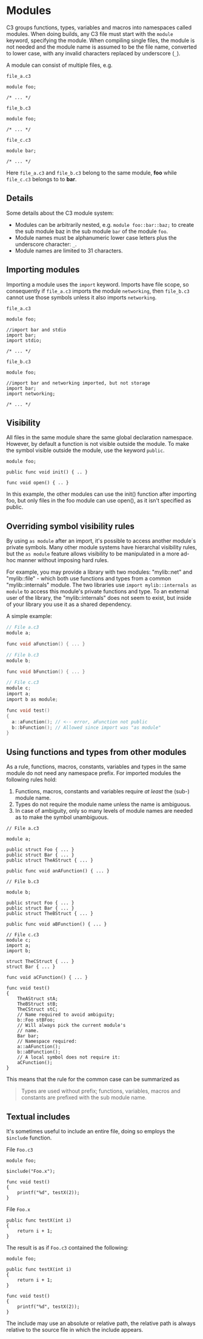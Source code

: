 # Modules

C3 groups functions, types, variables and macros into namespaces called modules. When doing builds, any C3 file must start with the `module` keyword, specifying the module. When compiling single files, the module is not needed and the module name is assumed to be the file name, converted to lower case, with any invalid characters replaced by underscore (`_`).

A module can consist of multiple files, e.g.

`file_a.c3`

```
module foo;

/* ... */
```

`file_b.c3`

```
module foo;

/* ... */
```

`file_c.c3`

```
module bar;

/* ... */
```

Here `file_a.c3` and `file_b.c3` belong to the same module, **foo** while `file_c.c3` belongs to to **bar**.

## Details

Some details about the C3 module system:

- Modules can be arbitrarily nested, e.g. `module foo::bar::baz;` to create the sub module baz in the sub module `bar` of the module `foo`.
- Module names must be alphanumeric lower case letters plus the underscore character: `_`.
- Module names are limited to 31 characters.

## Importing modules

Importing a module uses the `import` keyword. Imports have file scope, so consequently if `file_a.c3` imports the module `networking`, then `file_b.c3` cannot use those symbols unless it also imports `networking`.

`file_a.c3`
```
module foo;

//import bar and stdio
import bar;
import stdio;

/* ... */
```

`file_b.c3`
```
module foo;

//import bar and networking imported, but not storage
import bar;
import networking;

/* ... */
```


## Visibility

All files in the same module share the same global declaration namespace. However, by default a function is not visible outside the module. To make the symbol visible outside the module, use the keyword `public`.

```
module foo;

public func void init() { .. }

func void open() { .. }
```

In this example, the other modules can use the init() function after importing foo, but only files in the foo module can use open(), as it isn't specified as public.

## Overriding symbol visibility rules

By using `as module` after an import, it's possible to access another module´s private symbols.
Many other module systems have hierarchal visibility rules, but the `as module` feature allows 
visibility to be manipulated in a more ad-hoc manner without imposing hard rules.

For example, you may provide a library with two modules: "mylib::net" and "mylib::file" - which both use functions
and types from a common "mylib::internals" module. The two libraries use `import mylib::internals as module`
to access this module's private functions and type. To an external user of the library, the "mylib::internals"
does not seem to exist, but inside of your library you use it as a shared dependency.

A simple example:
```c
// File a.c3
module a;

func void aFunction() { ... }

// File b.c3
module b;

func void bFunction() { ... }

// File c.c3
module c;
import a;
import b as module;

func void test() 
{
  a::aFunction(); // <-- error, aFunction not public
  b::bFunction(); // Allowed since import was "as module"
}
```

## Using functions and types from other modules

As a rule, functions, macros, constants, variables and types in the same module do not need any namespace prefix. For imported modules the following rules hold:

1. Functions, macros, constants and variables require *at least* the (sub-) module name.
2. Types do not require the module name unless the name is ambiguous.
3. In case of ambiguity, only so many levels of module names are needed as to make the symbol unambiguous.


```
// File a.c3

module a;

public struct Foo { ... }
public struct Bar { ... }
public struct TheAStruct { ... }

public func void anAFunction() { ... }

// File b.c3

module b;

public struct Foo { ... }
public struct Bar { ... }
public struct TheBStruct { ... }

public func void aBFunction() { ... }

// File c.c3
module c;
import a;
import b;

struct TheCStruct { ... }
struct Bar { ... }

func void aCFunction() { ... }

func void test()
{
    TheAStruct stA;
    TheBStruct stB;
    TheCStruct stC;
    // Name required to avoid ambiguity;
    b::Foo stBFoo;
    // Will always pick the current module's 
    // name.
    Bar bar;
    // Namespace required:
    a::aAFunction();
    b::aBFunction();
    // A local symbol does not require it:
    aCFunction(); 
}
```

This means that the rule for the common case can be summarized as

> Types are used without prefix; functions, variables, macros and constants are prefixed with the sub module name.


## Textual includes

It's sometimes useful to include an entire file, doing so employs the `$include` function.

File `Foo.c3`
```
module foo;

$include("Foo.x");

func void test() 
{
    printf("%d", testX(2));
}    
```

File `Foo.x`
```
public func testX(int i) 
{ 
    return i + 1; 
}
```

The result is as if `Foo.c3` contained the following:

```
module foo;

public func testX(int i) 
{ 
    return i + 1; 
}

func void test() 
{
    printf("%d", testX(2));
}    
```

The include may use an absolute or relative path, the relative path is always relative to the source file in which the include appears.


